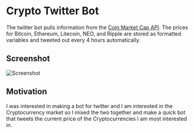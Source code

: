 # Crypto Twitter Bot
The twitter bot pulls information from the [Coin Market Cap API](https://coinmarketcap.com/api/). The prices for Bitcoin, Ethereum, Litecoin, NEO, and Ripple are stored as formatted variables and tweeted out every 4 hours automatically.

## Screenshot
![Screenshot](https://github.com/ryanc20/crypto-twitter-bot/blob/master/crypto_bot_screen_shot.png)
## Motivation
I was interested in making a bot for twitter and I am interested in the Cryptocurrency market so I mixed the two together and make a quick bot that tweets the current price of the Cryptocurrencies I am most interested in.

